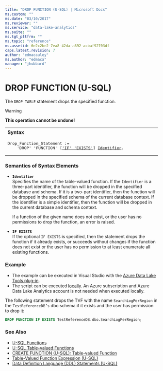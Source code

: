 ```yaml
---
title: "DROP FUNCTION (U-SQL) | Microsoft Docs"
ms.custom: ""
ms.date: "03/10/2017"
ms.reviewer: ""
ms.service: "data-lake-analytics"
ms.suite: ""
ms.tgt_pltfrm: ""
ms.topic: "reference"
ms.assetid: 6e2c2be2-7ea8-42da-a392-acbaf92703df
caps.latest.revision: 7
author: "edmacauley"
ms.author: "edmaca"
manager: "jhubbard"
---
```

# DROP FUNCTION (U-SQL)
The `DROP TABLE` statement drops the specified function.  
  
> [!WARNING]
> **This operation cannot be undone!**

<table><th align="left">Syntax</th><tr><td><pre>
Drop_Function_Statement :=                                                                               
    'DROP' 'FUNCTION' [<a href="#IE">'IF' 'EXISTS'</a>] <a href="#Ident">Identifier</a>.
</pre></td></tr></table>
 
### Semantics of Syntax Elements    
-   <a name="Ident"></a>**`Identifier`**  
    Specifies the name of the table-valued function. If the `Identifier` is a three-part identifier, the function will be dropped in the specified database and schema. If it is a two-part identifier, then the function will be dropped in the specified schema of the current database context. If the identifier is a simple identifier, then the function will be dropped in the current database and schema context.  
  
    If a function of the given name does not exist, or the user has no permissions to drop the function, an error is raised.  
  
-   <a name="IE"></a>**`IF EXISTS`**    
    If the optional `IF EXISTS` is specified, then the statement drops the function if it already exists, or succeeds without changes if the function does not exist or the user has no permission to at least enumerate all existing functions.  
  
### Example    
- The example can be executed in Visual Studio with the [Azure Data Lake Tools plug-in](https://www.microsoft.com/download/details.aspx?id=49504).  
- The script can be executed [locally](https://docs.microsoft.com/azure/data-lake-analytics/data-lake-analytics-data-lake-tools-get-started#run-u-sql-locally).  An Azure subscription and Azure Data Lake Analytics account is not needed when executed locally.

The following statement drops the TVF with the name `SearchLogPerRegion` in the `TestReferenceDB’s` dbo schema if it exists and the user has permission to drop it:  
  
```sql
DROP FUNCTION IF EXISTS TestReferenceDB.dbo.SearchLogPerRegion;
```
  
### See Also    
* [U-SQL Functions](u-sql-functions.md)  
* [U-SQL Table-valued Functions](u-sql-table-valued-functions.md)  
* [CREATE FUNCTION (U-SQL): Table-valued Function](create-function-u-sql-table-valued-function.md)  
* [Table-Valued Function Expression (U-SQL)](table-valued-function-expression-u-sql.md) 
* [Data Definition Language (DDL) Statements (U-SQL)](data-definition-language-ddl-statements-u-sql.md)   

